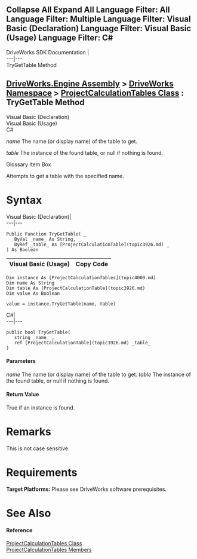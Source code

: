        

 Collapse All Expand All  Language Filter: All  Language Filter: Multiple  Language Filter: Visual Basic (Declaration) Language Filter: Visual Basic (Usage) Language Filter: C#  
---  
DriveWorks SDK Documentation  |   
---|---  
TryGetTable Method   
  
[DriveWorks.Engine Assembly](topic2156.md) > [DriveWorks Namespace](topic2159.md) > [ProjectCalculationTables Class](topic4000.md) : TryGetTable Method  
---  
  
Visual Basic (Declaration)    
Visual Basic (Usage)    
C# 

_name_
    The name (or display name) of the table to get.

_table_
    The instance of the found table, or null if nothing is found.

Glossary Item Box

Attempts to get a table with the specified name. 

# Syntax

Visual Basic (Declaration)|   
---|---  
      
    
    Public Function TryGetTable( _
       ByVal _name_ As String, _
       ByRef _table_ As [ProjectCalculationTable](topic3926.md) _
    ) As Boolean  
  
Visual Basic (Usage)| Copy Code  
---|---  
      
    
    Dim instance As [ProjectCalculationTables](topic4000.md)
    Dim name As String
    Dim table As [ProjectCalculationTable](topic3926.md)
    Dim value As Boolean
     
    value = instance.TryGetTable(name, table)  
  
C#|   
---|---  
      
    
    public bool TryGetTable( 
       string _name_ ,
       ref [ProjectCalculationTable](topic3926.md) _table_
    )  
  
#### Parameters

 _name_
    The name (or display name) of the table to get.
_table_
    The instance of the found table, or null if nothing is found.

#### Return Value

True if an instance is found.

# Remarks

This is not case sensitive.

# Requirements

**Target Platforms:** Please see DriveWorks software prerequisites.

# See Also

#### Reference

[ProjectCalculationTables Class](topic4000.md)   
[ProjectCalculationTables Members](topic4001.md)


